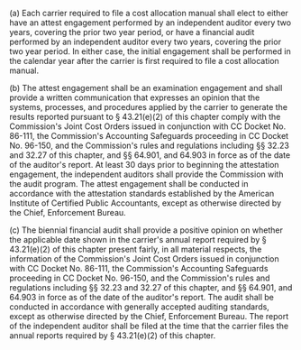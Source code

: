(a) Each carrier required to file a cost allocation manual shall elect to either have an attest engagement performed by an independent auditor every two years, covering the prior two year period, or have a financial audit performed by an independent auditor every two years, covering the prior two year period. In either case, the initial engagement shall be performed in the calendar year after the carrier is first required to file a cost allocation manual.

(b) The attest engagement shall be an examination engagement and shall provide a written communication that expresses an opinion that the systems, processes, and procedures applied by the carrier to generate the results reported pursuant to § 43.21(e)(2) of this chapter comply with the Commission's Joint Cost Orders issued in conjunction with CC Docket No. 86-111, the Commission's Accounting Safeguards proceeding in CC Docket No. 96-150, and the Commission's rules and regulations including §§ 32.23 and 32.27 of this chapter, and §§ 64.901, and 64.903 in force as of the date of the auditor's report. At least 30 days prior to beginning the attestation engagement, the independent auditors shall provide the Commission with the audit program. The attest engagement shall be conducted in accordance with the attestation standards established by the American Institute of Certified Public Accountants, except as otherwise directed by the Chief, Enforcement Bureau.

(c) The biennial financial audit shall provide a positive opinion on whether the applicable date shown in the carrier's annual report required by § 43.21(e)(2) of this chapter present fairly, in all material respects, the information of the Commission's Joint Cost Orders issued in conjunction with CC Docket No. 86-111, the Commission's Accounting Safeguards proceeding in CC Docket No. 96-150, and the Commission's rules and regulations including §§ 32.23 and 32.27 of this chapter, and §§ 64.901, and 64.903 in force as of the date of the auditor's report. The audit shall be conducted in accordance with generally accepted auditing standards, except as otherwise directed by the Chief, Enforcement Bureau. The report of the independent auditor shall be filed at the time that the carrier files the annual reports required by § 43.21(e)(2) of this chapter.

